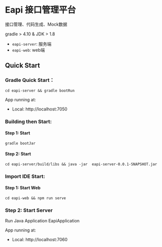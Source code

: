 # Eapi 接口管理平台

  接口管理、代码生成、Mock数据

gradle > 4.10 & JDK > 1.8 

* `eapi-server`: 服务端
* `eapi-web`: web端

## Quick Start

### Gradle Quick Start：
```
cd eapi-server && gradle bootRun
```
  App running at:
  - Local:   http://localhost:7050 

### Building then Start:
#### Step 1: Start
```
gradle bootJar
```
#### Step 2: Start
```
cd eapi-server/build/libs && java -jar  eapi-server-0.0.1-SNAPSHOT.jar
```


### Import IDE  Start:

#### Step 1: Start Web
```
cd eapi-web && npm run serve
```
### Step 2: Start Server
 Run Java Application EapiApplication
 
   App running at:
   - Local:   http://localhost:7060 
